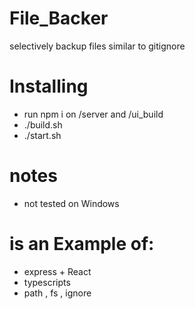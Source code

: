 # File_Backer
selectively backup files similar to gitignore
# Installing
- run npm i on /server and /ui_build
- ./build.sh
- ./start.sh
# notes
- not tested on Windows
# is an Example of:
- express + React
- typescripts
- path , fs , ignore